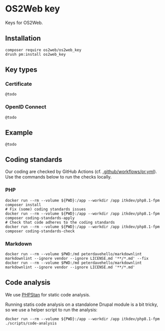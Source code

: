 # OS2Web key

Keys for OS2Web.

## Installation

``` shell
composer require os2web/os2web_key
drush pm:install os2web_key
```

## Key types

### Certificate

`@todo`

### OpenID Connect

`@todo`

## Example

`@todo`

## Coding standards

Our coding are checked by GitHub Actions (cf.
[.github/workflows/pr.yml](.github/workflows/pr.yml)). Use the commands below to
run the checks locally.

### PHP

```shell
docker run --rm --volume ${PWD}:/app --workdir /app itkdev/php8.1-fpm composer install
# Fix (some) coding standards issues
docker run --rm --volume ${PWD}:/app --workdir /app itkdev/php8.1-fpm composer coding-standards-apply
# Check that code adheres to the coding standards
docker run --rm --volume ${PWD}:/app --workdir /app itkdev/php8.1-fpm composer coding-standards-check
```

### Markdown

```shell
docker run --rm --volume $PWD:/md peterdavehello/markdownlint markdownlint --ignore vendor --ignore LICENSE.md '**/*.md' --fix
docker run --rm --volume $PWD:/md peterdavehello/markdownlint markdownlint --ignore vendor --ignore LICENSE.md '**/*.md'
```

## Code analysis

We use [PHPStan](https://phpstan.org/) for static code analysis.

Running statis code analysis on a standalone Drupal module is a bit tricky, so we use a helper script to run the
analysis:

```shell
docker run --rm --volume ${PWD}:/app --workdir /app itkdev/php8.1-fpm ./scripts/code-analysis
```
